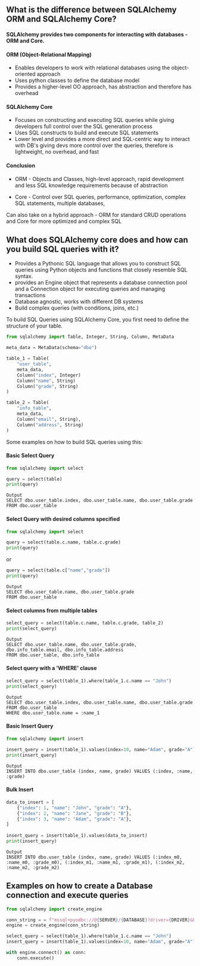 ## What is the difference between SQLAlchemy ORM and SQLAlchemy Core?

#### SQLAlchemy provides two components for interacting with databases - ORM and Core.

#### ORM (Object-Relational Mapping)
- Enables developers to work with relational databases using the object-oriented approach
- Uses python classes to define the database model
- Provides a higher-level OO approach, has abstraction and therefore has overhead

#### SQLAlchemy Core
- Focuses on constructing and executing SQL queries while giving developers full control over the SQL generation process
- Uses SQL constructs to build and execute SQL statements
- Lower level and provides a more direct and SQL-centric way to interact with DB's giving devs more control over the queries, therefore is lightweight, no overhead, and fast


#### Conclusion
- ORM - Objects and Classes, high-level approach, rapid development and less SQL knowledge requirements because of abstraction

- Core - Control over SQL queries, performance, optimization, complex SQL statements, multiple databases, 

Can also take on a hybrid approach - ORM for standard CRUD operations and Core for more optimized and complex SQL

## What does SQLAlchemy core does and how can you build SQL queries with it?
- Provides a Pythonic SQL language that allows you to construct SQL queries using Python objects and functions that closely resemble SQL syntax.
- provides an Engine object that represents a database connection pool and a Connection object for executing queries and managing transactions
- Database agnostic, works with different DB systems
- Build complex queries (with conditions, joins, etc.)

To build SQL Queries using SQLAlchemy Core, you first need to define the structure of your table.

```python
from sqlalchemy import Table, Integer, String, Column, MetaData

meta_data = MetaData(schema="dbo")

table_1 = Table(
    "user_table",
    meta_data,
    Column("index", Integer)
    Column("name", String)
    Column("grade", String)
)

table_2 = Table(
    "info_table",
    meta_data,
    Column("email", String),
    Column("address", String)
)
```

Some examples on how to build SQL queries using this: 
#### Basic Select Query

```python
from sqlalchemy import select

query = select(table)
print(query)
```
```
Output
SELECT dbo.user_table.index, dbo.user_table.name, dbo.user_table.grade
FROM dbo.user_table
```

#### Select Query with desired columns specified
```python
from sqlalchemy import select

query = select(table.c.name, table.c.grade)
print(query)
```
or
```python
query = select(table.c["name","grade"])
print(query)
```
```
Output
SELECT dbo.user_table.name, dbo.user_table.grade 
FROM dbo.user_table
```

#### Select columns from multiple tables
```python
select_query = select(table.c.name, table.c.grade, table_2)
print(select_query)
```
```
Output
SELECT dbo.user_table.name, dbo.user_table.grade, dbo.info_table.email, dbo.info_table.address 
FROM dbo.user_table, dbo.info_table
```

#### Select query with a 'WHERE' clause
```python
select_query = select(table_1).where(table_1.c.name == "John")
print(select_query)
```
```
Output
SELECT dbo.user_table.index, dbo.user_table.name, dbo.user_table.grade 
FROM dbo.user_table 
WHERE dbo.user_table.name = :name_1
```

#### Basic Insert Query
```python
from sqlalchemy import insert

insert_query = insert(table_1).values(index=10, name="Adam", grade="A")
print(insert_query)
```
```
Output
INSERT INTO dbo.user_table (index, name, grade) VALUES (:index, :name, :grade)
```

#### Bulk Insert
```python
data_to_insert = [
    {"index": 1, "name": "John", "grade": "A"},
    {"index": 2, "name": "Jane", "grade": "B"},
    {"index": 3, "name": "Adam", "grade": "A"},
]
    
insert_query = insert(table_1).values(data_to_insert)
print(insert_query)
```
```
Output
INSERT INTO dbo.user_table (index, name, grade) VALUES (:index_m0, :name_m0, :grade_m0), (:index_m1, :name_m1, :grade_m1), (:index_m2, :name_m2, :grade_m2)
```

## Examples on how to create a Database connection and execute queries

```python
from sqlalchemy import create_engine

conn_string = = f"mssql+pyodbc://@{SERVER}/{DATABASE}?driver={DRIVER}&Encrypt=no"
engine = create_engine(conn_string)

select_query = select(table_1).where(table_1.c.name == "John")
insert_query = insert(table_1).values(index=10, name="Adam", grade="A")

with engine.connect() as conn:
    conn.execute()

```